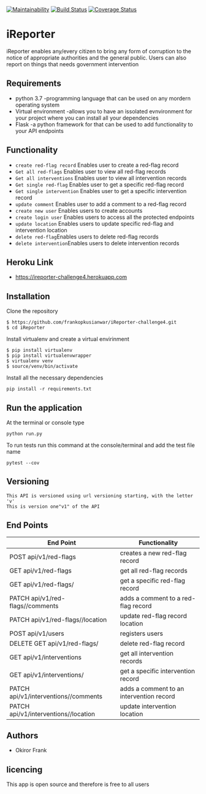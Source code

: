 [![Maintainability](https://api.codeclimate.com/v1/badges/35a827c58ca4c77eb67e/maintainability)](https://codeclimate.com/github/frankopkusianwar/iReporter-challenge4/maintainability) [![Build Status](https://travis-ci.org/frankopkusianwar/iReporter-challenge3.svg?branch=develop)](https://travis-ci.org/frankopkusianwar/iReporter-challenge3) [![Coverage Status](https://coveralls.io/repos/github/frankopkusianwar/iReporter-challenge3/badge.svg?branch=develop)](https://coveralls.io/github/frankopkusianwar/iReporter-challenge3?branch=develop)

# iReporter 
iReporter enables any/every citizen to bring any form of corruption to the notice of appropriate authorities and the general public. Users can also report on things that needs government intervention

## Requirements
- python 3.7 -programming language that can be used on any mordern operating system
- Virtual environment -allows you to have an issolated evnvironment for your project where you can install all your dependencies
- Flask -a python framework for that can be used to add functionality to your API endpoints
## Functionality
- `create red-flag record` Enables user to create a red-flag record
- `Get all red-flags` Enables user to view all red-flag records
- `Get all interventions` Enables user to view all intervention records
- `Get single red-flag` Enables user  to get a specific red-flag record
- `Get single intervention` Enables user  to get a specific intervention record
- `update comment` Enables  user to add a comment to a red-flag record 
- `create new user` Enables  users to create accounts
- `create login user` Enables  users to access all the protected endpoints
- `update location` Enables  users to update specific red-flag and intervention location 
- `delete red-flag`Enables users to delete red-flag  records
- `delete intervention`Enables users to delete intervention  records
## Heroku Link
- https://ireporter-challenge4.herokuapp.com
## Installation
Clone the repository
```
$ https://github.com/frankopkusianwar/iReporter-challenge4.git
$ cd iReporter
```
Install virtualenv and create a virtual envirinment
```
$ pip install virtualenv
$ pip install virtualenvwrapper
$ virtualenv venv
$ source/venv/bin/activate
```
Install all the necessary dependencies
```
pip install -r requirements.txt
```

## Run the application
At the terminal or console type
```
python run.py
```
To run tests run this command at the console/terminal and add the test file name
```
pytest --cov
```
## Versioning
```
This API is versioned using url versioning starting, with the letter 'v'
This is version one"v1" of the API
```
## End Points
|           End Point                      |     Functionality                                   |
|------------------------------------------|-----------------------------------------------------|
|     POST api/v1/red-flags                  |creates a new red-flag record                  |  
|     GET  api/v1/red-flags                  |get all red-flag records                    |   
|     GET  api/v1/red-flags/<red-flag-id>          |get a specific red-flag record                 |  
|     PATCH api/v1/red-flags/<red-flag-id>/comments           |adds a comment to a red-flag record      |
|     PATCH api/v1/red-flags/<red-flag-id>/location             |update red-flag record location|
|     POST api/v1/users                    |registers users                                      |
|     DELETE GET  api/v1/red-flags/<red-flag-id>              |delete red-flag record                                     |
|     GET  api/v1/interventions                  |get all intervention records                    |
|     GET  api/v1/interventions/<red-flag-id>          |get a specific intervention record                 |
|     PATCH api/v1/interventions/<red-flag-id>/comments           |adds a comment to an intervention record       |
|     PATCH api/v1/interventions/<red-flag-id>/location             |update  intervention location|
  

## Authors
- Okiror Frank
## licencing
This app is open source and therefore is free to all users
